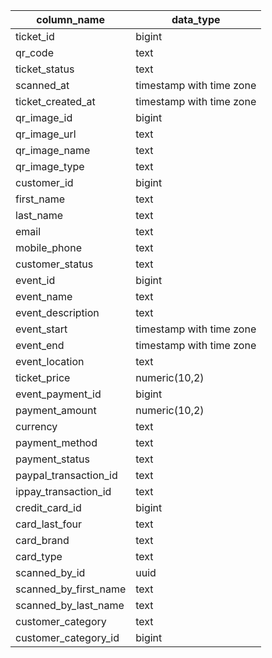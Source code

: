| column_name           | data_type                |
| --------------------- | ------------------------ |
| ticket_id             | bigint                   |
| qr_code               | text                     |
| ticket_status         | text                     |
| scanned_at            | timestamp with time zone |
| ticket_created_at     | timestamp with time zone |
| qr_image_id           | bigint                   |
| qr_image_url          | text                     |
| qr_image_name         | text                     |
| qr_image_type         | text                     |
| customer_id           | bigint                   |
| first_name            | text                     |
| last_name             | text                     |
| email                 | text                     |
| mobile_phone          | text                     |
| customer_status       | text                     |
| event_id              | bigint                   |
| event_name            | text                     |
| event_description     | text                     |
| event_start           | timestamp with time zone |
| event_end             | timestamp with time zone |
| event_location        | text                     |
| ticket_price          | numeric(10,2)            |
| event_payment_id      | bigint                   |
| payment_amount        | numeric(10,2)            |
| currency              | text                     |
| payment_method        | text                     |
| payment_status        | text                     |
| paypal_transaction_id | text                     |
| ippay_transaction_id  | text                     |
| credit_card_id        | bigint                   |
| card_last_four        | text                     |
| card_brand            | text                     |
| card_type             | text                     |
| scanned_by_id         | uuid                     |
| scanned_by_first_name | text                     |
| scanned_by_last_name  | text                     |
| customer_category     | text                     |
| customer_category_id  | bigint                   |